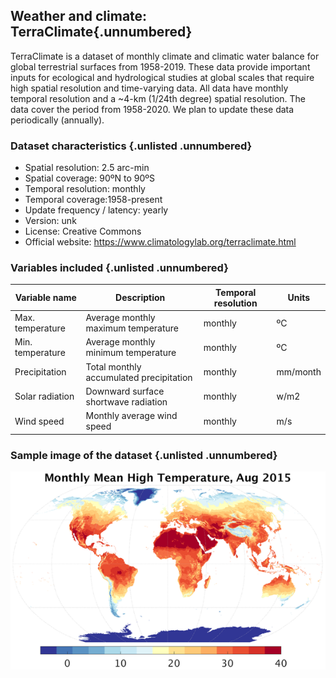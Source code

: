 ## Weather and climate: TerraClimate{.unnumbered}

TerraClimate is a dataset of monthly climate and climatic water balance for global terrestrial surfaces from 1958-2019. These data provide important inputs for ecological and hydrological studies at global scales that require high spatial resolution and time-varying data. All data have monthly temporal resolution and a ~4-km (1/24th degree) spatial resolution. The data cover the period from 1958-2020. We plan to update these data periodically (annually).


### Dataset characteristics {.unlisted .unnumbered}
-   Spatial resolution: 2.5 arc-min
-   Spatial coverage: 90ºN to 90ºS
-   Temporal resolution: monthly
-   Temporal coverage:1958-present
-   Update frequency / latency: yearly
-   Version: unk
-   License: Creative Commons
-   Official website: <https://www.climatologylab.org/terraclimate.html>


### Variables included {.unlisted .unnumbered}

| Variable name | Description                                              | Temporal resolution | Units  |
|---------------|-----------------------------|---------------|---------------|
| Max. temperature | Average monthly maximum temperature | monthly | ºC
| Min. temperature | Average monthly minimum temperature | monthly | ºC
| Precipitation | Total monthly accumulated precipitation | monthly | mm/month
| Solar radiation | Downward surface shortwave radiation | monthly | w/m2
| Wind speed | Monthly average wind speed | monthly | m/s


### Sample image of the dataset {.unlisted .unnumbered}

![](images/terraclimate.png)



